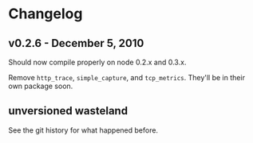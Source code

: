 Changelog
=========

## v0.2.6 - December 5, 2010

Should now compile properly on node 0.2.x and 0.3.x.

Remove `http_trace`, `simple_capture`, and `tcp_metrics`.  They'll be in their own package soon.

## unversioned wasteland

See the git history for what happened before.
